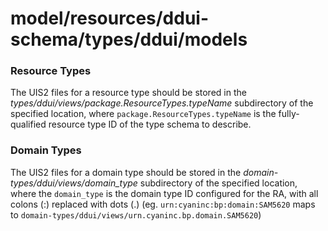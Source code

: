 # model/resources/ddui-schema/types/ddui/models

### Resource Types
The UIS2 files for a resource type should be stored in the _types/ddui/views/package.ResourceTypes.typeName_ subdirectory of the specified location, where `package.ResourceTypes.typeName` is the fully-qualified resource type ID of the type schema to describe.

### Domain Types
The UIS2 files for a domain type should be stored in the _domain-types/ddui/views/domain_type_ subdirectory of the specified location, where the `domain_type` is the domain type ID configured for the RA, with all colons (:) replaced with dots (.) (eg. `urn:cyaninc:bp:domain:SAM5620` maps to `domain-types/ddui/views/urn.cyaninc.bp.domain.SAM5620`)
